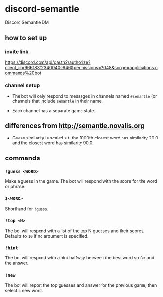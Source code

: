 # discord-semantle
Discord Semantle DM

## how to set up

### invite link
https://discord.com/api/oauth2/authorize?client_id=966183123400400946&permissions=2048&scope=applications.commands%20bot

### channel setup
- The bot will only respond to messages in channels named `#semantle` (or channels that include `semantle` in their name.

- Each channel has a separate game state.

## differences from http://semantle.novalis.org
- Guess similarity is scaled s.t. the 1000th closest word has similarity 20.0 and the closest word has similarity 90.0.

## commands

### `!guess <WORD>`
Make a guess in the game. The bot will respond with the score for the word or phrase.

### `$<WORD>`
Shorthand for `!guess`.

### `!top <N>`
The bot will respond with a list of the top N guesses and their scores. Defaults to `10` if no argument is specified.

### `!hint`
The bot will respond with a hint halfway between the best word so far and the answer.

### `!new`
The bot will report the top guesses and answer for the previous game, then select a new word.
